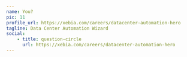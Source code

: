 ```yaml
---
name: You?
pic: 11
profile_url: https://xebia.com/careers/datacenter-automation-hero
tagline: Data Center Automation Wizard
social:
    - title: question-circle
      url: https://xebia.com/careers/datacenter-automation-hero
---
```

